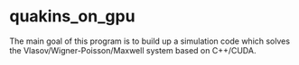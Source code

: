 # quakins_on_gpu
The main goal of this program is to build up a simulation code which solves the Vlasov/Wigner-Poisson/Maxwell system based on C++/CUDA.
